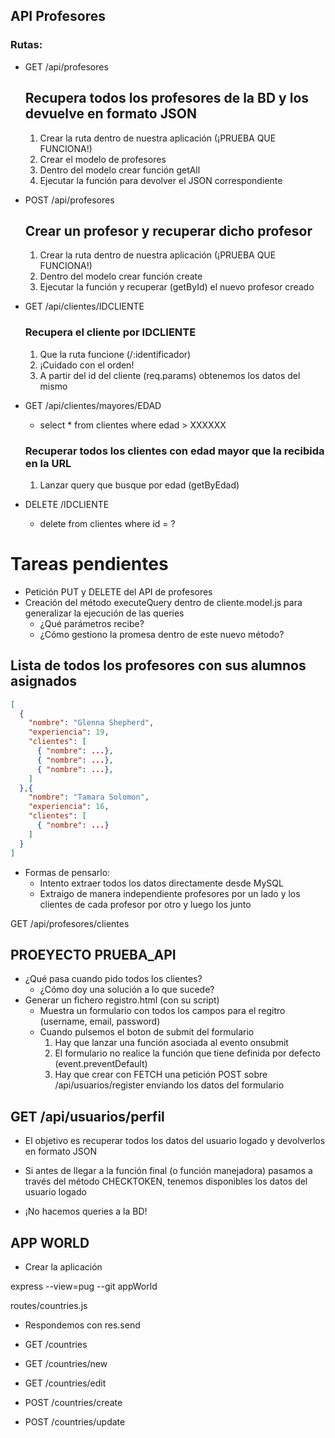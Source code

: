 ## API Profesores

### Rutas:

- GET /api/profesores
  ## Recupera todos los profesores de la BD y los devuelve en formato JSON
  1. Crear la ruta dentro de nuestra aplicación (¡PRUEBA QUE FUNCIONA!)
  2. Crear el modelo de profesores
  3. Dentro del modelo crear función getAll
  4. Ejecutar la función para devolver el JSON correspondiente

- POST /api/profesores
  ## Crear un profesor y recuperar dicho profesor
  1. Crear la ruta dentro de nuestra aplicación (¡PRUEBA QUE FUNCIONA!)
  2. Dentro del modelo crear función create
  3. Ejecutar la función y recuperar (getById) el nuevo profesor creado

- GET /api/clientes/IDCLIENTE
  ### Recupera el cliente por IDCLIENTE
  1. Que la ruta funcione (/:identificador)
  2. ¡Cuidado con el orden!
  3. A partir del id del cliente (req.params) obtenemos los datos del mismo

- GET /api/clientes/mayores/EDAD
  - select * from clientes where edad > XXXXXX
  ### Recuperar todos los clientes con edad mayor que la recibida en la URL
  1. Lanzar query que busque por edad (getByEdad)

- DELETE /IDCLIENTE
  - delete from clientes where id = ?

# Tareas pendientes

- Petición PUT y DELETE del API de profesores
- Creación del método executeQuery dentro de cliente.model.js para generalizar
  la ejecución de las queries
  - ¿Qué parámetros recibe?
  - ¿Cómo gestiono la promesa dentro de este nuevo método?

## Lista de todos los profesores con sus alumnos asignados

```json
[
  {
    "nombre": "Glenna Shepherd",
    "experiencia": 19,
    "clientes": [
      { "nombre": ...},
      { "nombre": ...},
      { "nombre": ...},
    ]
  },{
    "nombre": "Tamara Solomon",
    "experiencia": 16,
    "clientes": [
      { "nombre": ...}
    ]
  }
]
```

- Formas de pensarlo:
  - Intento extraer todos los datos directamente desde MySQL
  - Extraigo de manera independiente profesores por un lado y los clientes de
    cada profesor por otro y luego los junto

GET /api/profesores/clientes

## PROEYECTO PRUEBA_API

- ¿Qué pasa cuando pido todos los clientes?
  - ¿Cómo doy una solución a lo que sucede?
- Generar un fichero registro.html (con su script)
  - Muestra un formulario con todos los campos para el regitro (username, email,
    password)
  - Cuando pulsemos el boton de submit del formulario
    1. Hay que lanzar una función asociada al evento onsubmit
    2. El formulario no realice la función que tiene definida por defecto
       (event.preventDefault)
    3. Hay que crear con FETCH una petición POST sobre /api/usuarios/register
       enviando los datos del formulario

## GET /api/usuarios/perfil

- El objetivo es recuperar todos los datos del usuario logado y devolverlos en
  formato JSON
- Si antes de llegar a la función final (o función manejadora) pasamos a través
  del método CHECKTOKEN, tenemos disponibles los datos del usuario logado

- ¡No hacemos queries a la BD!

## APP WORLD

- Crear la aplicación

express --view=pug --git appWorld

routes/countries.js

- Respondemos con res.send

- GET /countries
- GET /countries/new
- GET /countries/edit
- POST /countries/create
- POST /countries/update
